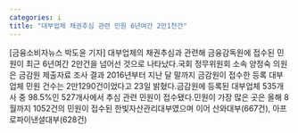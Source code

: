 ```yaml
---
categories: i
title: "대부업체 채권추심 관련 민원 6년여간 2만1천건"
---
```

[금융소비자뉴스 박도윤 기자] 대부업체의 채권추심과 관련해 금융감독원에 접수된 민원이 최근 6년여간 2만건을 넘어선 것으로 나타났다.국회 정무위원회 소속 양정숙 의원은 금감원 제출자료 조사 결과 2016년부터 지난 달 말까지 금감원이 접수한 등록 대부업체 민원 건수는 2만1290건이었다고 23일 밝혔다.금감원에 등록된 대부업체 535개사 중 98.5%인 527개사에서 추심 관련 민원이 접수됐다.민원이 가장 많은 곳은 올해 8월까지 1052건의 민원이 접수된 한빛자산관리대부였으며 이어 산와대부(667건), 아프로파이낸셜대부(628건)